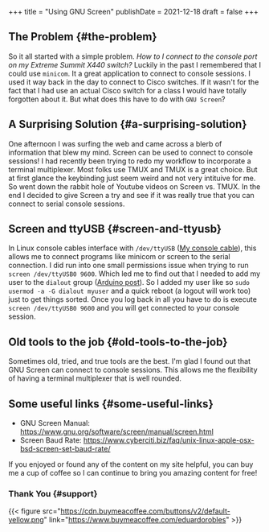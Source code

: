 +++
title = "Using GNU Screen"
publishDate = 2021-12-18
draft = false
+++

## The Problem {#the-problem}

So it all started with a simple problem. _How to I connect to the console port on my Extreme Summit X440 switch?_ Luckily in the past I remembered that I could use `minicom`. It a great application to connect to console sessions. I used it way back in the day to connect to Cisco switches. If it wasn't for the fact that I had use an actual Cisco switch for a class I would have totally forgotten about it. But what does this have to do with `GNU Screen`?


## A Surprising Solution {#a-surprising-solution}

One afternoon I was surfing the web and came across a blerb of information that blew my mind. Screen can be used to connect to console sessions! I had recently been trying to redo my workflow to incorporate a terminal multiplexer. Most folks use TMUX and TMUX is a great choice. But at first glance the keybinding just seem weird and not very intituive for me. So went down the rabbit hole of Youtube videos on Screen vs. TMUX. In the end I decided to give Screen a try and see if it was really true that you can connect to serial console sessions.


## Screen and ttyUSB {#screen-and-ttyusb}

In Linux console cables interface with `/dev/ttyUSB` ([My console cable](https://www.amazon.com/OIKWAN-Compatible-Opengear-Aruba%EF%BC%8CJuniper-Switches/dp/B075V1RGQK/ref=sr_1_1_sspa?crid=2MB6VVSMG5FAG&keywords=console%2Bcable&qid=1639881636&sprefix=console%2Bcabl%2Caps%2C190&sr=8-1-spons&spLa=ZW5jcnlwdGVkUXVhbGlmaWVyPUFIMExNREg5MUozSEcmZW5jcnlwdGVkSWQ9QTEwMjA3NzIzSEIwVllKTTBOM0JCJmVuY3J5cHRlZEFkSWQ9QTAwOTQxMzgzTEdHNTE3NktaWlVOJndpZGdldE5hbWU9c3BfYXRmJmFjdGlvbj1jbGlja1JlZGlyZWN0JmRvTm90TG9nQ2xpY2s9dHJ1ZQ&th=1)), this allows me to connect programs like minicom or screen to the serial connection. I did run into one small permissions issue when trying to run `screen /dev/ttyUSB0 9600`. Which led me to find out that I needed to add my user to the `dialout` group ([Arduino post](https://www.arduino.cc/en/guide/linux#toc6)). So I added my user like so `sudo usermod -a -G dialout myuser` and a quick reboot (a logout will work too) just to get things sorted. Once you log back in all you have to do is execute `screen /dev/ttyUSB0 9600` and you will get connected to your console session.


## Old tools to the job {#old-tools-to-the-job}

Sometimes old, tried, and true tools are the best. I'm glad I found out that GNU Screen can connect to console sessions. This allows me the flexibility of having a terminal multiplexer that is well rounded.


## Some useful links {#some-useful-links}

-   GNU Screen Manual: <https://www.gnu.org/software/screen/manual/screen.html>
-   Screen Baud Rate: <https://www.cyberciti.biz/faq/unix-linux-apple-osx-bsd-screen-set-baud-rate/>

If you enjoyed or found any of the content on my site helpful, you can buy me a cup of coffee so I can continue to bring you amazing content for free!


### Thank You {#support}

{{< figure src="https://cdn.buymeacoffee.com/buttons/v2/default-yellow.png" link="https://www.buymeacoffee.com/eduardorobles" >}}
